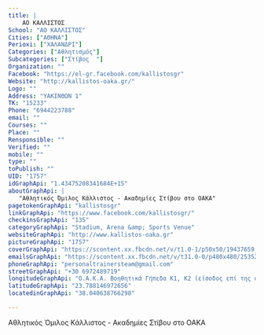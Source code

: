 ```yaml
---
title: |
    ΑΟ ΚΑΛΛΙΣΤΟΣ
School: "ΑΟ ΚΑΛΛΙΣΤΟΣ"
Cities: ["ΑΘΗΝΑ"]
Perioxi: ["ΧΑΛΑΝΔΡΙ"]
Categories: ["Αθλητισμός"]
Subcategories: ["Στίβος  "]
Organization: ""
Facebook: "https://el-gr.facebook.com/kallistosgr"
Website: "http://kallistos-oaka.gr/"
Logo: ""
Address: "ΥΑΚΙΝΘΩΝ 1"
TK: "15233"
Phone: "6944223788"
email: ""
Courses: ""
Place: ""
Rensponsible: ""
Verified: ""
mobile: ""
type: ""
toPublish: ""
UID: "1757"
idGraphApi: "1.43475208341684E+15"
aboutGraphApi: | 
   "Αθλητικός Όμιλος Κάλλιστος - Ακαδημίες Στίβου στο ΟΑΚΑ"
pagetokenGraphApi: "kallistosgr"
linkGraphApi: "https://www.facebook.com/kallistosgr/"
checkinsGraphApi: "135"
categoryGraphApi: "Stadium, Arena &amp; Sports Venue"
websiteGraphApi: "http://www.kallistos-oaka.gr"
pictureGraphApi: "1757"
coverGraphApi: "https://scontent.xx.fbcdn.net/v/t1.0-1/p50x50/19437659_2325757287649647_764193652042550073_n.jpg?oh=11939e6d548a092454906984bc8e4ef1&amp;oe=5B02E66B"
emailsGraphApi: "https://scontent.xx.fbcdn.net/v/t31.0-0/p480x480/25352196_2439971859561522_3670530587598379003_o.jpg?oh=c39ca7462ce71d9b84e62e5af6e8750c&amp;oe=5B4617FA"
phoneGraphApi: "personaltrainersteam@gmail.com"
streetGraphApi: "+30 6972489719"
longitudeGraphApi: "Ο.Α.Κ.Α. Βοηθητικά Γήπεδα Κ1, Κ2 (είσοδος επί της οδού Αρτέμιδος)"
latitudeGraphApi: "23.788146972656"
locatedinGraphApi: "38.040638766298"

---
```


Αθλητικός Όμιλος Κάλλιστος - Ακαδημίες Στίβου στο ΟΑΚΑ

